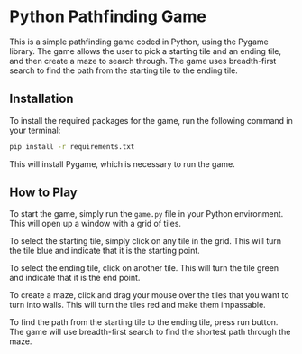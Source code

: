 # Python Pathfinding Game

This is a simple pathfinding game coded in Python, using the Pygame library. The game allows the user to pick a starting tile and an ending tile, and then create a maze to search through. The game uses breadth-first search to find the path from the starting tile to the ending tile.

## Installation

To install the required packages for the game, run the following command in your terminal:

```bash
pip install -r requirements.txt
```


This will install Pygame, which is necessary to run the game.

## How to Play

To start the game, simply run the `game.py` file in your Python environment. This will open up a window with a grid of tiles.

To select the starting tile, simply click on any tile in the grid. This will turn the tile blue and indicate that it is the starting point.

To select the ending tile, click on another tile. This will turn the tile green and indicate that it is the end point.

To create a maze, click and drag your mouse over the tiles that you want to turn into walls. This will turn the tiles red and make them impassable.

To find the path from the starting tile to the ending tile, press run button. The game will use breadth-first search to find the shortest path through the maze.
